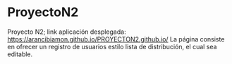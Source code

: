 # ProyectoN2
Proyecto N2; link aplicación desplegada: 
https://arancibiamon.github.io/PROYECTON2.github.io/
La página consiste en ofrecer un registro de usuarios estilo lista de distribución, el cual sea editable.

